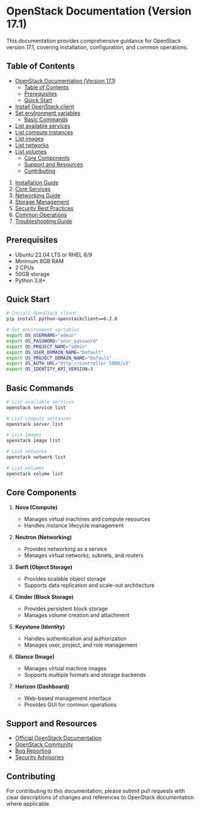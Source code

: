# OpenStack Documentation (Version 17.1)

This documentation provides comprehensive guidance for OpenStack version 17.1, covering installation, configuration, and common operations.

## Table of Contents
- [OpenStack Documentation (Version 17.1)](#openstack-documentation-version-171)
  - [Table of Contents](#table-of-contents)
  - [Prerequisites](#prerequisites)
  - [Quick Start](#quick-start)
- [Install OpenStack client](#install-openstack-client)
- [Set environment variables](#set-environment-variables)
  - [Basic Commands](#basic-commands)
- [List available services](#list-available-services)
- [List compute instances](#list-compute-instances)
- [List images](#list-images)
- [List networks](#list-networks)
- [List volumes](#list-volumes)
  - [Core Components](#core-components)
  - [Support and Resources](#support-and-resources)
  - [Contributing](#contributing)

1. [Installation Guide](installation.md)
2. [Core Services](core-services.md)
3. [Networking Guide](networking.md)
4. [Storage Management](storage.md)
5. [Security Best Practices](security.md)
6. [Common Operations](operations.md)
7. [Troubleshooting Guide](troubleshooting.md)

## Prerequisites

- Ubuntu 22.04 LTS or RHEL 8/9
- Minimum 8GB RAM
- 2 CPUs
- 50GB storage
- Python 3.8+

## Quick Start

```bash
# Install OpenStack client
pip install python-openstackclient==6.2.0

# Set environment variables
export OS_USERNAME="admin"
export OS_PASSWORD="your_password"
export OS_PROJECT_NAME="admin"
export OS_USER_DOMAIN_NAME="Default"
export OS_PROJECT_DOMAIN_NAME="Default"
export OS_AUTH_URL="http://controller:5000/v3"
export OS_IDENTITY_API_VERSION=3
```

## Basic Commands

```bash
# List available services
openstack service list

# List compute instances
openstack server list

# List images
openstack image list

# List networks
openstack network list

# List volumes
openstack volume list
```

## Core Components

1. **Nova (Compute)**
   - Manages virtual machines and compute resources
   - Handles instance lifecycle management

2. **Neutron (Networking)**
   - Provides networking as a service
   - Manages virtual networks, subnets, and routers

3. **Swift (Object Storage)**
   - Provides scalable object storage
   - Supports data replication and scale-out architecture

4. **Cinder (Block Storage)**
   - Provides persistent block storage
   - Manages volume creation and attachment

5. **Keystone (Identity)**
   - Handles authentication and authorization
   - Manages user, project, and role management

6. **Glance (Image)**
   - Manages virtual machine images
   - Supports multiple formats and storage backends

7. **Horizon (Dashboard)**
   - Web-based management interface
   - Provides GUI for common operations

## Support and Resources

- [Official OpenStack Documentation](https://docs.openstack.org/victoria/admin/)
- [OpenStack Community](https://www.openstack.org/community/)
- [Bug Reporting](https://bugs.launchpad.net/openstack)
- [Security Advisories](https://security.openstack.org/)

## Contributing

For contributing to this documentation, please submit pull requests with clear descriptions of changes and references to OpenStack documentation where applicable.

